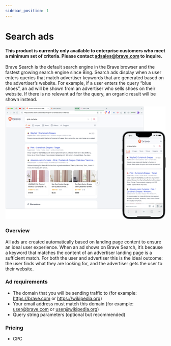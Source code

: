 ```yaml
---
sidebar_position: 1
---
```


# Search ads
**This product is currently only available to enterprise customers who meet a minimum set of criteria. Please contact adsales@brave.com to inquire.** <br /><br />
Brave Search is the default search engine in the Brave browser and the fastest growing search engine since Bing. Search ads display when a user enters queries that match advertiser keywords that are generated based on the advertiser’s website. For example, if a user enters the query “blue shoes”, an ad will be shown from an advertiser who sells shoes on their website. If there is no relevant ad for the query, an organic result will be shown instead.

![Search.png](/img/Search.png)

### Overview
All ads are created automatically based on landing page content to ensure an ideal user experience. When an ad shows on Brave Search, it’s because a keyword that matches the content of an advertiser landing page is a sufficient match. For both the user and advertiser this is the ideal outcome: the user finds what they are looking for, and the advertiser gets the user to their website.

### Ad requirements
- The domain that you will be sending traffic to (for example: https://brave.com or https://wikipedia.org)
- Your email address must match this domain (for example: user@brave.com or user@wikipedia.org) 
- Query string parameters (optional but recommended)

### Pricing
- CPC